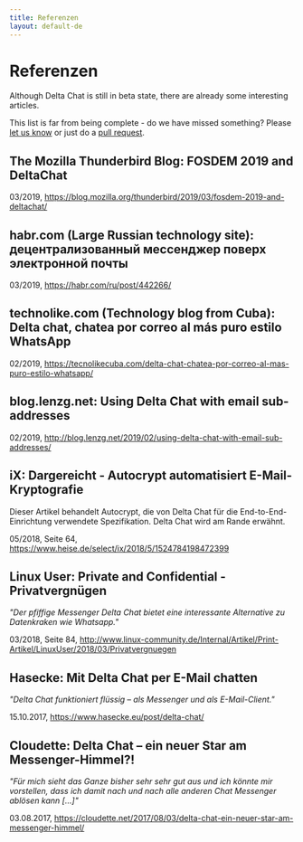 ```yaml
---
title: Referenzen
layout: default-de
---
```




<!-- GENERATED FILE -- DO NOT EDIT -->



# Referenzen

Although Delta Chat is still in beta state, there are already some interesting articles.

This list is far from being complete -
do we have missed something?
Please [let us know](imprint)
or just do a [pull request](https://github.com/deltachat/deltachat-pages/edit/master/en/references.md).


## The Mozilla Thunderbird Blog: FOSDEM 2019 and DeltaChat

03/2019, <https://blog.mozilla.org/thunderbird/2019/03/fosdem-2019-and-deltachat/>


## habr.com (Large Russian technology site): децентрализованный мессенджер поверх электронной почты

03/2019, <https://habr.com/ru/post/442266/>


## technolike.com (Technology blog from Cuba): Delta chat, chatea por correo al más puro estilo WhatsApp

02/2019, <https://tecnolikecuba.com/delta-chat-chatea-por-correo-al-mas-puro-estilo-whatsapp/>


## blog.lenzg.net: Using Delta Chat with email sub-addresses

02/2019, <http://blog.lenzg.net/2019/02/using-delta-chat-with-email-sub-addresses/>


## iX: Dargereicht - Autocrypt automatisiert E-Mail-Kryptografie

Dieser Artikel behandelt Autocrypt, die von Delta Chat für die End-to-End-Einrichtung verwendete Spezifikation.
Delta Chat wird am Rande erwähnt.

05/2018, Seite 64, <https://www.heise.de/select/ix/2018/5/1524784198472399>


## Linux User: Private and Confidential - Privatvergnügen

_"Der pfiffige Messenger Delta Chat bietet eine interessante Alternative zu Datenkraken wie Whatsapp."_

03/2018, Seite 84, <http://www.linux-community.de/Internal/Artikel/Print-Artikel/LinuxUser/2018/03/Privatvergnuegen>


## Hasecke: Mit Delta Chat per E-Mail chatten

_"Delta Chat funktioniert flüssig – als Messenger und als E-Mail-Client."_

15.10.2017, <https://www.hasecke.eu/post/delta-chat/>


## Cloudette: Delta Chat – ein neuer Star am Messenger-Himmel?!

_"Für mich sieht das Ganze bisher sehr sehr gut aus und ich könnte mir vorstellen, dass ich damit nach und nach alle anderen Chat Messenger ablösen kann [...]"_

03.08.2017, <https://cloudette.net/2017/08/03/delta-chat-ein-neuer-star-am-messenger-himmel/>
